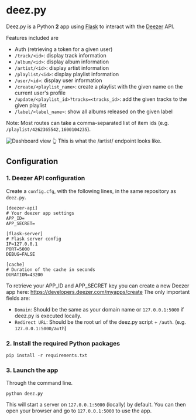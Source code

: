 # deez.py

Deez.py is a Python **2** app using [Flask][1] to interact with the [Deezer][2] API.

Features included are
- Auth (retrieving a token for a given user)
- `/track/<id>`: display track information
- `/album/<id>`: display album information
- `/artist/<id>`: display artist information
- `/playlist/<id>`: display playlist information
- `/user/<id>`: display user information
- `/create/<playlist_name>`: create a playlist with the given name on the current user's profile
- `/update/<playlist_id>?tracks=<tracks_id>`: add the given tracks to the given playlist
- `/label/<label_name>`: show all albums released on the given label

Note: Most routes can take a comma-separated list of item ids (e.g. `/playlist/4262365542,1600104235`).

![Dashboard view](http://greird.webfactional.com/img/deezpy1.png "")
👆 This is what the /artist/<id> endpoint looks like.

## Configuration

### 1. Deezer API configuration

Create a `config.cfg`, with the following lines, in the same repository as `deez.py`.
```
[deezer-api]
# Your deezer app settings
APP_ID=
APP_SECRET=

[flask-server]
# Flask server config
IP=127.0.0.1
PORT=5000
DEBUG=FALSE

[cache]
# Duration of the cache in seconds
DURATION=43200
```

To retrieve your APP_ID and APP_SECRET key you can create a new Deezer app here: https://developers.deezer.com/myapps/create
The only important fields are:
- `Domain`: Should be the same as your domain name or `127.0.0.1:5000` if deez.py is executed locally.
- `Redirect URL`: Should be the root url of the deez.py script + `/auth`. (e.g. `127.0.0.1:5000/auth`)

### 2. Install the required Python packages

```
pip install -r requirements.txt
```

### 3. Launch the app

Through the command line.
```
python deez.py
```

This will start a server on `127.0.0.1:5000` (locally) by default.
You can then open your browser and go to `127.0.0.1:5000` to use the app.

[1]: http://flask.pocoo.org
[2]: http://www.deezer.com